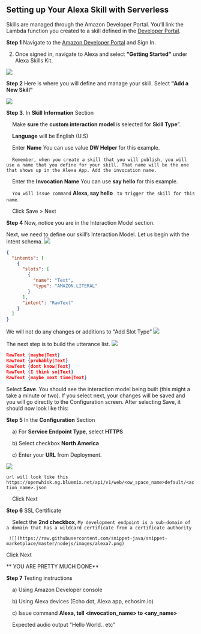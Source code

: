 ## Setting up Your Alexa Skill with Serverless

Skills are managed through the Amazon Developer Portal. You’ll link the Lambda function you created to a skill defined in the [Developer Portal](https://developer.amazon.com/).

**Step 1** Navigate to the [Amazon Developer Portal](https://developer.amazon.com/) and Sign In. 
 
 2. Once signed in, navigate to Alexa and select **"Getting Started"** under Alexa Skills Kit.

  ![](https://raw.githubusercontent.com/snippet-java/snippet-marketplace/master/nodejs/images/alexa1.png)

**Step 2** Here is where you will define and manage your skill. Select **"Add a New Skill"**

  ![](https://raw.githubusercontent.com/snippet-java/snippet-marketplace/master/nodejs/images/alexa2.png)

**Step 3**. In **Skill Information** Section

 
 &nbsp;&nbsp;&nbsp;&nbsp;Make **sure** the **custom interaction model** is selected for **Skill Type**”. 
 
 &nbsp;&nbsp;&nbsp;&nbsp;**Language** will be English (U.S)
 
&nbsp;&nbsp;&nbsp;&nbsp;Enter **Name**   You can use value **DW Helper** for this example. 

&nbsp;&nbsp;&nbsp;&nbsp;`Remember, when you create a skill that you will publish, you will use a name that you define for your skill. That name will be the one that shows up in the Alexa App. Add the invocation name.`

&nbsp;&nbsp;&nbsp;&nbsp;Enter the **Invocation Name**  You can use **say hello** for this example. 

&nbsp;&nbsp;&nbsp;&nbsp;`You will issue command` **Alexa, say hello** ` to trigger the skill for this name`.

&nbsp;&nbsp;&nbsp;&nbsp;Click Save > Next 


**Step 4** Now, notice you are in the Interaction Model section.


Next, we need to define our skill’s Interaction Model. Let us begin with the intent schema.
     ![](https://raw.githubusercontent.com/snippet-java/snippet-marketplace/master/nodejs/images/alexa3.png)
```JSON
{
  "intents": [
    {
      "slots": [
        {
          "name": "Text",
          "type": "AMAZON.LITERAL"
        }
      ],
      "intent": "RawText"
    }
  ]
}
```
We will not do any changes or additions to "Add Slot Type”
     ![](https://raw.githubusercontent.com/snippet-java/snippet-marketplace/master/nodejs/images/alexa4.png)

 
The next step is to build the utterance list.
     ![](https://raw.githubusercontent.com/snippet-java/snippet-marketplace/master/nodejs/images/alexa5.png)
```JSON
RawText {maybe|Text}
RawText {probably|Text}
RawText {dont know|Text}
RawText {I think so|Text}
RawText {maybe next time|Text}
```
    


Select **Save**. You should see the interaction model being built (this might a take a minute or two). If you select next, your changes will be saved and you will go directly to the Configuration screen. After selecting Save, it should now look like this:

**Step 5** In the **Configuration** Section

&nbsp;&nbsp;&nbsp;&nbsp;a) For **Service Endpoint Type**, select **HTTPS** 

&nbsp;&nbsp;&nbsp;&nbsp;b) Select checkbox **North America** 

&nbsp;&nbsp;&nbsp;&nbsp;c) Enter  your **URL** from Deployment. 

  ![](https://raw.githubusercontent.com/snippet-java/snippet-marketplace/master/nodejs/images/alexa6.png)

`
url will look like this
 https://openwhisk.ng.bluemix.net/api/v1/web/<ow_space_name>default/<action_name>.json
`

&nbsp;&nbsp;&nbsp;&nbsp;Click Next

**Step 6** SSL Certificate

&nbsp;&nbsp;&nbsp;&nbsp;Select the **2nd checkbox**,
`
My development endpoint is a sub-domain of a domain that has a wildcard certificate from a certificate authority
`
     
     ![](https://raw.githubusercontent.com/snippet-java/snippet-marketplace/master/nodejs/images/alexa7.png)
	 
Click Next

** YOU ARE PRETTY MUCH DONE**
  
  **Step 7** Testing instructions

&nbsp;&nbsp;&nbsp;&nbsp;a) Using Amazon Developer console

&nbsp;&nbsp;&nbsp;&nbsp;b) Using Alexa devices (Echo dot, Alexa app, echosim.io)

&nbsp;&nbsp;&nbsp;&nbsp;c) Issue command **Alexa, tell <invocation_name> to <any_name>**

&nbsp;&nbsp;&nbsp;&nbsp;Expected audio output "Hello World.. etc"
